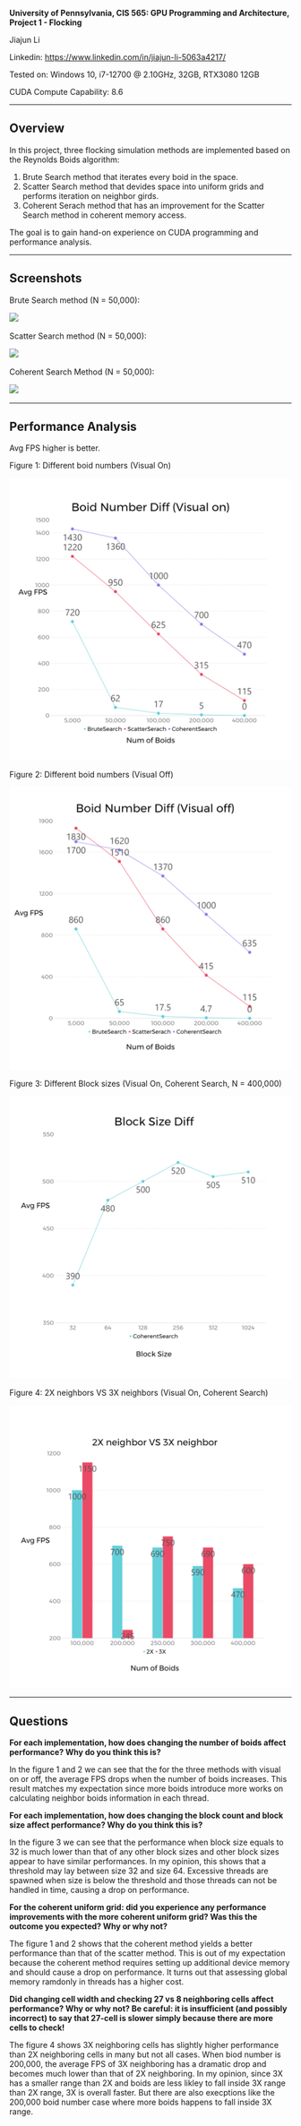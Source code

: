 **University of Pennsylvania, CIS 565: GPU Programming and Architecture,
Project 1 - Flocking**

Jiajun Li

Linkedin: https://www.linkedin.com/in/jiajun-li-5063a4217/

Tested on: Windows 10, i7-12700 @ 2.10GHz, 32GB, RTX3080 12GB

CUDA Compute Capability: 8.6

---

## **Overview**

In this project, three flocking simulation methods are implemented based on the Reynolds Boids algorithm:
  1. Brute Search method that iterates every boid in the space.
  2. Scatter Search method that devides space into uniform grids and performs iteration on neighbor girds.
  3. Coherent Serach method that has an improvement for the Scatter Search method in coherent memory access.

The goal is to gain hand-on experience on CUDA programming and performance analysis.

---

## **Screenshots**

Brute Search method (N = 50,000):

![](images/brute_search.gif)

Scatter Search method (N = 50,000):

![](images/scatter_search.gif)

Coherent Search Method (N = 50,000):

![](images/coherent_search.gif)


---

## **Performance Analysis**

Avg FPS higher is better.

Figure 1: Different boid numbers (Visual On)

![](images/BoidNumDiff.png)

Figure 2: Different boid numbers (Visual Off)

![](images/BoidNumDiff2.png)

Figure 3: Different Block sizes (Visual On,  Coherent Search, N = 400,000)

![](images/BlockSizeDiff.png)

Figure 4: 2X neighbors VS 3X neighbors (Visual On, Coherent Search)

![](images/2x3x.png)


---

## **Questions**

**For each implementation, how does changing the number of boids affect performance? Why do you think this is?**

In the figure 1 and 2 we can see that the for the three methods with visual on or off, the average FPS drops when the number of boids increases. This result matches my expectation since more boids introduce more works on calculating neighbor boids information in each thread. 

**For each implementation, how does changing the block count and block size affect performance? Why do you think this is?**

In the figure 3 we can see that the performance when block size equals to 32 is much lower than that of any other block sizes and other block sizes appear to have similar performances. In my opinion, this shows that a threshold may lay between size 32 and size 64. Excessive threads are spawned when size is below the threshold and those threads can not be handled in time, causing a drop on performance. 

**For the coherent uniform grid: did you experience any performance improvements with the more coherent uniform grid? Was this the outcome you expected? Why or why not?**

The figure 1 and 2 shows that the coherent method yields a better performance than that of the scatter method. This is out of my expectation because the coherent method requires setting up additional device memory and should cause a drop on performance. It turns out that assessing global memory ramdonly in threads has a higher cost.

**Did changing cell width and checking 27 vs 8 neighboring cells affect performance? Why or why not? Be careful: it is insufficient (and possibly incorrect) to say that 27-cell is slower simply because there are more cells to check!**

The figure 4 shows 3X neighboring cells has slightly higher performance than 2X neighboring cells in many but not all cases. When biod number is 200,000, the average FPS of 3X neighboring has a dramatic drop and becomes much lower than that of 2X neighboring. In my opinion, since 3X has a smaller range than 2X and boids are less likley to fall inside 3X range than 2X range, 3X is overall faster. But there are also execptions like the 200,000 boid number case where more boids happens to fall inside 3X range.
